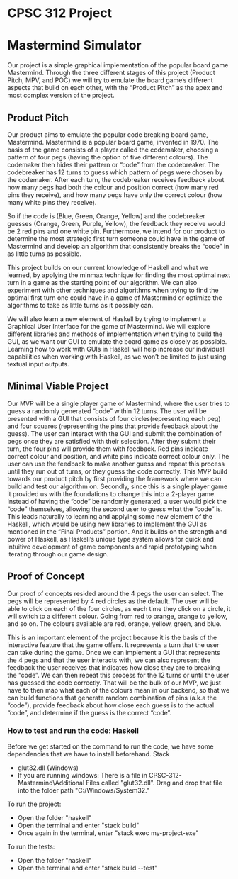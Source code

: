 # CPSC 312 Project

# Mastermind Simulator

Our project is a simple graphical implementation of the popular board game Mastermind. Through the three different stages of this project (Product Pitch, MPV, and POC) we will try to emulate the board game’s different aspects that build on each other, with the “Product Pitch” as the apex and most complex version of the project.

## Product Pitch

Our product aims to emulate the popular code breaking board game, Mastermind. Mastermind is a popular board game, invented in 1970. The basis of the game consists of a player called the codemaker, choosing a pattern of four pegs (having the option of five different colours). The codemaker then hides their pattern or “code” from the codebreaker. The codebreaker has 12 turns to guess which pattern of pegs were chosen by the codemaker. After each turn, the codebreaker receives feedback about how many pegs had both the colour and position correct (how many red pins they receive), and how many pegs have only the correct colour (how many white pins they receive).

So if the code is (Blue, Green, Orange, Yellow) and the codebreaker guesses (Orange, Green, Purple, Yellow), the feedback they receive would be 2 red pins and one white pin.
Furthermore, we intend for our product to determine the most strategic first turn someone could have in the game of Mastermind and develop an algorithm that consistently breaks the “code” in as little turns as possible.

This project builds on our current knowledge of Haskell and what we learned, by applying the minmax technique for finding the most optimal next turn in a game as the starting point of our algorithm. We can also experiment with other techniques and algorithms when trying to find the optimal first turn one could have in a game of Mastermind or optimize the algorithms to take as little turns as it possibly can.

We will also learn a new element of Haskell by trying to implement a Graphical User Interface for the game of Mastermind. We will explore different libraries and methods of implementation when trying to build the GUI, as we want our GUI to emulate the board game as closely as possible. Learning how to work with GUIs in Haskell will help increase our individual capabilities when working with Haskell, as we won’t be limited to just using textual input outputs.

## Minimal Viable Project

Our MVP will be a single player game of Mastermind, where the user tries to guess a randomly generated “code” within 12 turns. The user will be presented with a GUI that consists of four circles(representing each peg) and four squares (representing the pins that provide feedback about the guess). The user can interact with the GUI and submit the combination of pegs once they are satisfied with their selection. After they submit their turn, the four pins will provide them with feedback. Red pins indicate correct colour and position, and white pins indicate correct colour only. The user can use the feedback to make another guess and repeat this process until they run out of turns, or they guess the code correctly.
This MVP build towards our product pitch by first providing the framework where we can build and test our algorithm on. Secondly, since this is a single player game it provided us with the foundations to change this into a 2-player game. Instead of having the “code” be randomly generated, a user would pick the “code” themselves, allowing the second user to guess what the “code” is.
This leads naturally to learning and applying some new element of the Haskell, which would be using new libraries to implement the GUI as mentioned in the “Final Products” portion. And it builds on the strength and power of Haskell, as Haskell’s unique type system allows for quick and intuitive development of game components and rapid prototyping when iterating through our game design.

## Proof of Concept

Our proof of concepts resided around the 4 pegs the user can select. The pegs will be represented by 4 red circles as the default. The user will be able to click on each of the four circles, as each time they click on a circle, it will switch to a different colour. Going from red to orange, orange to yellow, and so on. The colours available are red, orange, yellow, green, and blue.

This is an important element of the project because it is the basis of the interactive feature that the game offers. It represents a turn that the user can take during the game. Once we can implement a GUI that represents the 4 pegs and that the user interacts with, we can also represent the feedback the user receives that indicates how close they are to breaking the “code”. We can then repeat this process for the 12 turns or until the user has guessed the code correctly. That will be the bulk of our MVP, we just have to then map what each of the colours mean in our backend, so that we can build functions that generate random combination of pins (a.k.a the “code”), provide feedback about how close each guess is to the actual “code”, and determine if the guess is the correct “code”.

### How to test and run the code: Haskell

Before we get started on the command to run the code, we have some dependencies that we have to install beforehand.
Stack

- glut32.dll (Windows)
- If you are running windows: There is a file in CPSC-312-Mastermind\Additional Files called "glut32.dll". Drag and drop that file into the folder path "C:/Windows/System32."

To run the project:

- Open the folder "haskell"
- Open the terminal and enter "stack build"
- Once again in the terminal, enter "stack exec my-project-exe"

To run the tests:

- Open the folder "haskell"
- Open the terminal and enter "stack build --test"
